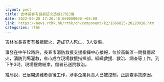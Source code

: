 ```yaml
---
layout: post
title: 吉林長春有餐廳起火造成17死3傷
date: 2022-09-28 17:26:48.000000000 +08:00
link: https://news.rthk.hk/rthk/ch/component/k2/1668825-20220928.htm
categories: rthk
---
```


吉林省長春市有餐廳起火，造成17人死亡、3人受傷。

事發在中午12時許，長春市消防救援支援指揮中心接報，位於高新區一間餐廳起火，消防到場灌救，省市成立現場救援指揮部，組織救援、救治、調查等工作，到下午3時，現場搜救結束，傷者已送院救治。

當局說，已展開遇難者善後工作，涉事企業負責人已被控制，正調查事故原因。
